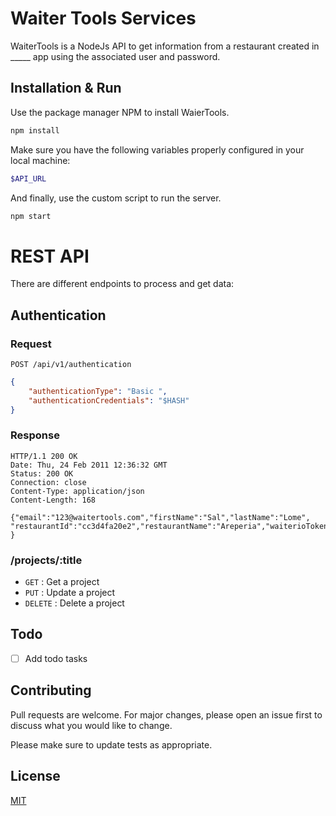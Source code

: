 # Waiter Tools Services

WaiterTools is a NodeJs API to get information from a restaurant created in _____ app using the associated user and password.


## Installation & Run

Use the package manager NPM to install WaierTools.
```bash
npm install
```
Make sure you have the following variables properly configured in your local machine:
```bash
$API_URL
```
And finally, use the custom script to run the server.
```bash
npm start
```

# REST API
There are different endpoints to process and get data: 

## Authentication
### Request
`POST /api/v1/authentication`
```json
{
    "authenticationType": "Basic ",
    "authenticationCredentials": "$HASH"
}
```
### Response
    HTTP/1.1 200 OK
    Date: Thu, 24 Feb 2011 12:36:32 GMT
    Status: 200 OK
    Connection: close
    Content-Type: application/json
    Content-Length: 168

    {"email":"123@waitertools.com","firstName":"Sal","lastName":"Lome",
    "restaurantId":"cc3d4fa20e2","restaurantName":"Areperia","waiterioToken":"715cb5715cb5"
    }

### /projects/:title
* `GET` : Get a project
* `PUT` : Update a project
* `DELETE` : Delete a project

## Todo
- [ ] Add todo tasks
## Contributing
Pull requests are welcome. For major changes, please open an issue first to discuss what you would like to change.

Please make sure to update tests as appropriate.

## License
[MIT](https://choosealicense.com/licenses/mit/)